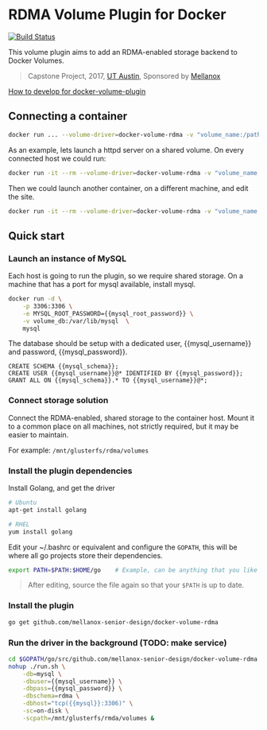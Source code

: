 # RDMA Volume Plugin for Docker
[![Build Status](https://travis-ci.org/mellanox-senior-design/docker-volume-rdma.svg?branch=master)](https://travis-ci.org/mellanox-senior-design/docker-volume-rdma)

This volume plugin aims to add an RDMA-enabled storage backend to Docker Volumes.

> Capstone Project, 2017, [UT Austin][UT], Sponsored by [Mellanox][Mellanox]

[How to develop for docker-volume-plugin][develop]

[UT]: http://www.ece.utexas.edu
[develop]: DEVELOPING_INSTRUCTIONS.md
[Mellanox]: http://www.mellanox.com

## Connecting a container

```bash
docker run ... --volume-driver=docker-volume-rdma -v "volume_name:/path/to/put/volume:z" ...
```

As an example, lets launch a httpd server on a shared volume. On every connected
host we could run:

```bash
docker run -it --rm --volume-driver=docker-volume-rdma -v "volume_name:/usr/local/apache2/htdocs/:z" -p 80:80 httpd
```

Then we could launch another container, on a different machine, and edit the site.

```bash
docker run -it --rm --volume-driver=docker-volume-rdma -v "volume_name:/website:z" ubuntu vi /website/index.html
```

## Quick start

### Launch an instance of MySQL
Each host is going to run the plugin, so we require shared storage. On a machine
that has a port for mysql available, install mysql.

```bash
docker run -d \
    -p 3306:3306 \
    -e MYSQL_ROOT_PASSWORD={{mysql_root_password}} \
    -v volume_db:/var/lib/mysql  \
    mysql
```

The database should be setup with a dedicated user, {{mysql_username}} and
password, {{mysql_password}}.

```mysql
CREATE SCHEMA {{mysql_schema}};
CREATE USER {{mysql_username}}@* IDENTIFIED BY {{mysql_password}};
GRANT ALL ON {{mysql_schema}}.* TO {{mysql_username}}@*;
```

### Connect storage solution
Connect the RDMA-enabled, shared storage to the container host. Mount it
to a common place on all machines, not strictly required, but it may be easier
to maintain.

For example: `/mnt/glusterfs/rdma/volumes`


### Install the plugin dependencies
Install Golang, and get the driver

```bash
# Ubuntu
apt-get install golang

# RHEL
yum install golang
```

Edit your ~/.bashrc or equivalent and configure the `GOPATH`, this will be where
all go projects store their dependencies.

```bash
export PATH=$PATH:$HOME/go    # Example, can be anything that you like better
```
> After editing, source the file again so that your `$PATH` is up to date.

### Install the plugin

```bash
go get github.com/mellanox-senior-design/docker-volume-rdma
```

### Run the driver in the background (TODO: make service)
```bash
cd $GOPATH/go/src/github.com/mellanox-senior-design/docker-volume-rdma
nohup ./run.sh \
    -db=mysql \
    -dbuser={{mysql_username}} \
    -dbpass={{mysql_password}} \
    -dbschema=rdma \
    -dbhost="tcp({{mysql}}:3306)" \
    -sc=on-disk \
    -scpath=/mnt/glusterfs/rmda/volumes &
```
